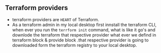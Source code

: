 ## Terraform providers
- terraform providers are `HEART` of Terraform.
- As a terraform admin in my local desktop first innstall the terraform CLI, when ever you run the `terrform init` command, what is like it go's and downlode the terraform that respective provider what ever we defind in terraform block & provide block .that respective provider is going to downloaded form the terraform registry to your local desktop. 